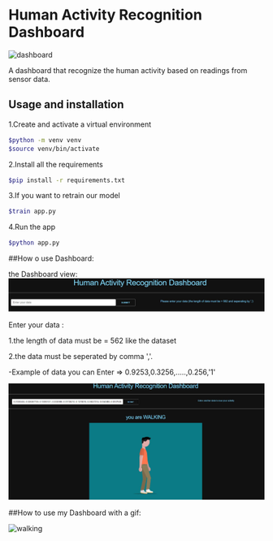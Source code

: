 # Human Activity Recognition Dashboard


![dashboard](https://images.unsplash.com/photo-1520895653685-c739b6db8fce?ixlib=rb-1.2.1&q=85&fm=jpg&crop=entropy&cs=srgb&w=4800')


A dashboard that recognize the human activity based on readings from sensor data.

## Usage and installation

1.Create and activate a virtual environment

```bash
$python -m venv venv
$source venv/bin/activate
```

2.Install all the requirements

```bash
$pip install -r requirements.txt
```

3.If you want to retrain our model
```bash
$train app.py
```

4.Run the app

```bash
$python app.py
```

##How o use Dashboard:

the Dashboard view:
![dashbroad2](Human_Activity_Recognition/Images/DashboardJPG.JPG)

Enter your data :

1.the length of data must be = 562 like the dataset

2.the data must be seperated by comma ','.

-Example of data you can Enter => 0.9253,0.3256,.....,0.256,'1' 

![walking](Human_Activity_Recognition/Images/walking.JPG)


##How to use my Dashboard with a gif:

![walking](Human_Activity_Recognition/Images/my-project-gif.gif)